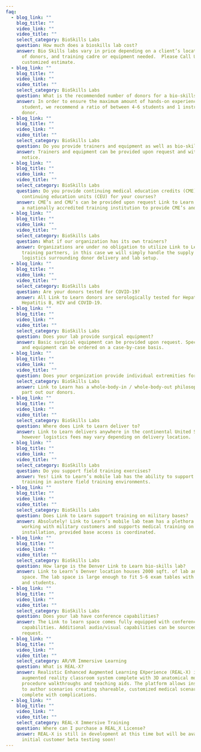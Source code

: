 ```yaml
---
faq:
  - blog_link: ""
    blog_title: ""
    video_link: ""
    video_title: ""
    select_category: BioSkills Labs
    question: How much does a bioskills lab cost?
    answer: Bio Skills labs vary in price depending on a client’s location, number
      of donors, and training cadre or equipment needed.  Please Call Us for a
      customized estimate.
  - blog_link: ""
    blog_title: ""
    video_link: ""
    video_title: ""
    select_category: BioSkills Labs
    question: What is the recommended number of donors for a bio-skills lab?
    answer: In order to ensure the maximum amount of hands-on experience per
      student, we recommend a ratio of between 4-6 students and 1 instructor per
      donor.
  - blog_link: ""
    blog_title: ""
    video_link: ""
    video_title: ""
    select_category: BioSkills Labs
    question: Do you provide trainers and equipment as well as bio-skills training aids?
    answer: Trainers and equipment can be provided upon request and with advanced
      notice.
  - blog_link: ""
    blog_title: ""
    video_link: ""
    video_title: ""
    select_category: BioSkills Labs
    question: Do you provide continuing medical education credits (CME) or
      continuing education units (CEU) for your courses?
    answer: CME’s and CMU’s can be provided upon request Link to Learn partners with
      a nationally accredited training institution to provide CME’s and CMU’s.
  - blog_link: ""
    blog_title: ""
    video_link: ""
    video_title: ""
    select_category: BioSkills Labs
    question: What if our organization has its own trainers?
    answer: Organizations are under no obligation to utilize Link to Learn’s
      training partners, in this case we will simply handle the supply and
      logistics surrounding donor delivery and lab setup.
  - blog_link: ""
    blog_title: ""
    video_link: ""
    video_title: ""
    select_category: BioSkills Labs
    question: Are your donors tested for COVID-19?
    answer: All Link to Learn donors are serologically tested for Hepatitis A,
      Hepatitis B, HIV and COVID-19.
  - blog_link: ""
    blog_title: ""
    video_link: ""
    video_title: ""
    select_category: BioSkills Labs
    question: Does your lab provide surgical equipment?
    answer: Basic surgical equipment can be provided upon request. Specialized tools
      and equipment can be ordered on a case-by-case basis.
  - blog_link: ""
    blog_title: ""
    video_link: ""
    video_title: ""
    question: Does your organization provide individual extremities for training?
    select_category: BioSkills Labs
    answer: Link to Learn has a whole-body-in / whole-body-out philosophy, we do not
      part out our donors.
  - blog_link: ""
    blog_title: ""
    video_link: ""
    video_title: ""
    select_category: BioSkills Labs
    question: Where does Link to Learn deliver to?
    answer: Link to Learn delivers anywhere in the continental United States,
      however logistics fees may vary depending on delivery location.
  - blog_link: ""
    blog_title: ""
    video_link: ""
    video_title: ""
    select_category: BioSkills Labs
    question: Do you support field training exercises?
    answer: Yes! Link to Learn’s mobile lab has the ability to support field
      training in austere field training environments.
  - blog_link: ""
    blog_title: ""
    video_link: ""
    video_title: ""
    select_category: BioSkills Labs
    question: Does Link to Learn support training on military bases?
    answer: Absolutely! Link to Learn’s mobile lab team has a plethora of experience
      working with military customers and supports medical training on any
      installation, provided base access is coordinated.
  - blog_link: ""
    blog_title: ""
    video_link: ""
    video_title: ""
    select_category: BioSkills Labs
    question: How large is the Denver Link to Learn bio-skills lab?
    answer: Link to Learn’s Denver location houses 2000 sqft. of lab and conference
      space. The lab space is large enough to fit 5-6 exam tables with donors
      and students.
  - blog_link: ""
    blog_title: ""
    video_link: ""
    video_title: ""
    select_category: BioSkills Labs
    question: Does your lab have conference capabilities?
    answer: The Link to learn space comes fully equipped with conferencing
      capabilities. Additional audio/visual capabilities can be sourced upon
      request.
  - blog_link: ""
    blog_title: ""
    video_link: ""
    video_title: ""
    select_category: AR/VR Immersive Learning
    question: What is REAL-X?
    answer: Realistic Enhanced Augmented Learning EXperience (REAL-X) is an
      augmented reality classroom system complete with 3D anatomical models,
      procedure walkthroughs and teaching aids. The platform allows instructors
      to author scenarios creating shareable, customized medical scenarios
      complete with complications.
  - blog_link: ""
    blog_title: ""
    video_link: ""
    video_title: ""
    select_category: REAL-X Immersive Training
    question: Where can I purchase a REAL_X License?
    answer: REAL-X is still in development at this time but will be available for
      initial customer beta testing soon!
---
```

